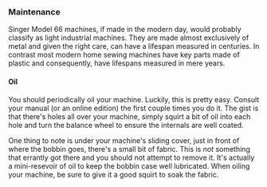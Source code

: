 ### Maintenance

Singer Model 66 machines, if made in the modern day, would probably classify as light industrial machines.  They are made almost exclusively of metal and given the right care, can have a lifespan measured in centuries. In contrast most modern home sewing machines have key parts made of plastic and consequently, have lifespans measured in mere years.

#### Oil

You should periodically oil your machine. Luckily, this is pretty easy. Consult your manual (or an online edition) the first couple times you do it. The gist is that there's holes all over your machine, simply squirt a bit of oil into each hole and turn the balance wheel to ensure the internals are well coated.

One thing to note is under your machine's sliding cover, just in front of where the bobbin goes, there's a small bit of fabric. This is *not* something that errantly got there and you should not attempt to remove it. It's actually a mini-resevoir of oil to keep the bobbin case well lubricated. When oiling your machine, be sure to give it a good squirt to soak the fabric.


